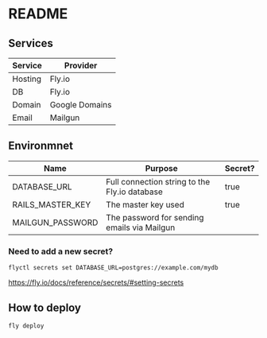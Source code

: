 # README

## Services

| Service | Provider       |
| ------- | -------------- |
| Hosting | Fly.io         |
| DB      | Fly.io         |
| Domain  | Google Domains |
| Email   | Mailgun        |

## Environmnet

| Name             | Purpose                                       | Secret? |
| ---------------- | --------------------------------------------- | ------- |
| DATABASE_URL     | Full connection string to the Fly.io database | true    |
| RAILS_MASTER_KEY | The master key used                           | true    |
| MAILGUN_PASSWORD | The password for sending emails via Mailgun   |

### Need to add a new secret?

```
flyctl secrets set DATABASE_URL=postgres://example.com/mydb
```

https://fly.io/docs/reference/secrets/#setting-secrets

## How to deploy

```
fly deploy
```
